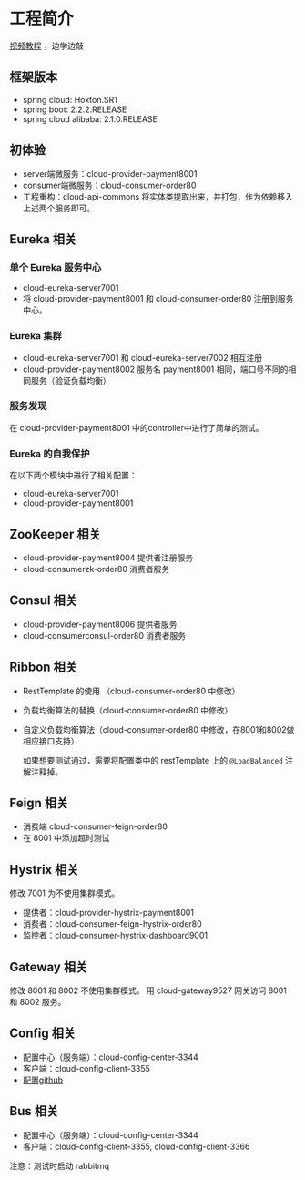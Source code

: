 # 工程简介

[视频教程](https://www.bilibili.com/video/BV18E411x7eT?p=1) ，边学边敲

## 框架版本

- spring cloud: Hoxton.SR1
- spring boot: 2.2.2.RELEASE
- spring cloud alibaba: 2.1.0.RELEASE

## 初体验

- server端微服务：cloud-provider-payment8001
- consumer端微服务：cloud-consumer-order80
- 工程重构：cloud-api-commons 
    将实体类提取出来，并打包，作为依赖移入上述两个服务即可。

## Eureka 相关

### 单个 Eureka 服务中心

- cloud-eureka-server7001
- 将 cloud-provider-payment8001 和 cloud-consumer-order80 注册到服务中心。

### Eureka 集群

- cloud-eureka-server7001 和 cloud-eureka-server7002 相互注册
- cloud-provider-payment8002 服务名 payment8001 相同，端口号不同的相同服务（验证负载均衡）

### 服务发现

在 cloud-provider-payment8001 中的controller中进行了简单的测试。

### Eureka 的自我保护

在以下两个模块中进行了相关配置：
- cloud-eureka-server7001
- cloud-provider-payment8001

## ZooKeeper 相关

- cloud-provider-payment8004 提供者注册服务
- cloud-consumerzk-order80 消费者服务

## Consul 相关

- cloud-provider-payment8006 提供者服务
- cloud-consumerconsul-order80 消费者服务

## Ribbon 相关

- RestTemplate 的使用 （cloud-consumer-order80 中修改）
- 负载均衡算法的替换（cloud-consumer-order80 中修改）
- 自定义负载均衡算法（cloud-consumer-order80 中修改，在8001和8002做相应接口支持）

  如果想要测试通过，需要将配置类中的 restTemplate 上的 `@LoadBalanced` 注解注释掉。

## Feign 相关

- 消费端 cloud-consumer-feign-order80
- 在 8001 中添加超时测试

## Hystrix 相关

修改 7001 为不使用集群模式。
- 提供者：cloud-provider-hystrix-payment8001
- 消费者：cloud-consumer-feign-hystrix-order80
- 监控者：cloud-consumer-hystrix-dashboard9001

## Gateway 相关

修改 8001 和 8002 不使用集群模式。
用 cloud-gateway9527 网关访问 8001 和 8002 服务。

## Config 相关

- 配置中心（服务端）：cloud-config-center-3344
- 客户端：cloud-config-client-3355
- [配置github](https://github.com/qj118/spring-cloud-config-demo)

## Bus 相关

- 配置中心（服务端）：cloud-config-center-3344
- 客户端：cloud-config-client-3355, cloud-config-client-3366

注意：测试时启动 rabbitmq